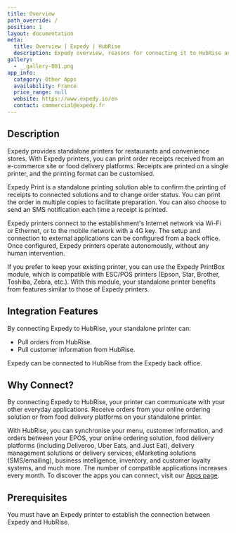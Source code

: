 ```yaml
---
title: Overview
path_override: /
position: 1
layout: documentation
meta:
  title: Overview | Expedy | HubRise
  description: Expedy overview, reasons for connecting it to HubRise and summary of integrated features.
gallery:
  - __gallery-001.png
app_info:
  category: Other Apps
  availability: France
  price_range: null
  website: https://www.expedy.io/en
  contact: commercial@expedy.fr
---
```


## Description

Expedy provides standalone printers for restaurants and convenience stores. With Expedy printers, you can print order receipts received from an e-commerce site or food delivery platforms. Receipts are printed on a single printer, and the printing format can be customised.

Expedy Print is a standalone printing solution able to confirm the printing of receipts to connected solutions and to change order status. You can print the order in multiple copies to facilitate preparation. You can also choose to send an SMS notification each time a receipt is printed.

Expedy printers connect to the establishment's Internet network via Wi-Fi or Ethernet, or to the mobile network with a 4G key. The setup and connection to external applications can be configured from a back office. Once configured, Expedy printers operate autonomously, without any human intervention.

If you prefer to keep your existing printer, you can use the Expedy PrintBox module, which is compatible with ESC/POS printers (Epson, Star, Brother, Toshiba, Zebra, etc.). With this module, your standalone printer benefits from features similar to those of Expedy printers.

## Integration Features

By connecting Expedy to HubRise, your standalone printer can:

- Pull orders from HubRise.
- Pull customer information from HubRise.

Expedy can be connected to HubRise from the Expedy back office.

## Why Connect?

By connecting Expedy to HubRise, your printer can communicate with your other everyday applications. Receive orders from your online ordering solution or from food delivery platforms on your standalone printer.

With HubRise, you can synchronise your menu, customer information, and orders between your EPOS, your online ordering solution, food delivery platforms (including Deliveroo, Uber Eats, and Just Eat), delivery management solutions or delivery services, eMarketing solutions (SMS/emailing), business intelligence, inventory, and customer loyalty systems, and much more. The number of compatible applications increases every month. To discover the apps you can connect, visit our [Apps page](/apps).

## Prerequisites

You must have an Expedy printer to establish the connection between Expedy and HubRise.
